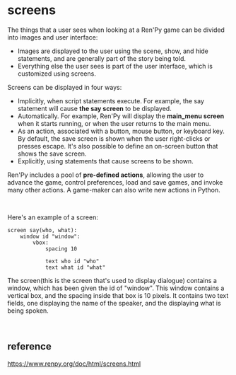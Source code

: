 # screens
The things that a user sees when looking at a Ren'Py game can be divided into images and user interface:
- Images are displayed to the user using the scene, show, and hide statements, and are generally part of the story being told. 
- Everything else the user sees is part of the user interface, which is customized using screens.

Screens can be displayed in four ways:
- Implicitly, when script statements execute. For example, the say statement will cause <strong>the say screen</strong> to be displayed.
- Automatically. For example, Ren'Py will display the <strong>main_menu screen</strong> when it starts running, or when the user returns to the main menu.
- As an action, associated with a button, mouse button, or keyboard key. 
By default, the save screen is shown when the user right-clicks or presses escape. 
It's also possible to define an on-screen button that shows the save screen.
- Explicitly, using statements that cause screens to be shown.


Ren'Py includes a pool of <strong>pre-defined actions</strong>, 
allowing the user to advance the game, control preferences, load and save games, and invoke many other actions. 
A game-maker can also write new actions in Python.

<br>

Here's an example of a screen:
```
screen say(who, what):
    window id "window":
        vbox:
            spacing 10

            text who id "who"
            text what id "what"
```

The screen(this is the screen that's used to display dialogue) contains a window, which has been given the id of "window". 
This window contains a vertical box, and the spacing inside that box is 10 pixels. 
It contains two text fields, one displaying the name of the speaker, and the displaying what is being spoken.

<br>

## reference
https://www.renpy.org/doc/html/screens.html
